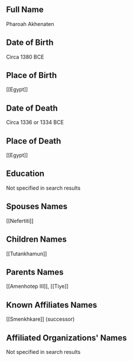 ## Full Name
Pharoah Akhenaten

## Date of Birth
Circa 1380 BCE

## Place of Birth
[[Egypt]]

## Date of Death
Circa 1336 or 1334 BCE

## Place of Death
[[Egypt]]

## Education
Not specified in search results

## Spouses Names
[[Nefertiti]]

## Children Names
[[Tutankhamun]]

## Parents Names
[[Amenhotep III]], [[Tiye]]

## Known Affiliates Names
[[Smenkhkare]] (successor)

## Affiliated Organizations' Names
Not specified in search results